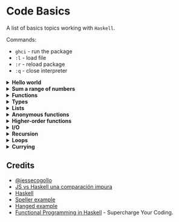 # Code Basics
A list of basics topics working with `Haskell`.

Commands:
- `ghci` - run the package
- `:l` - load file
- `:r` - reload package
- `:q` - close interpreter

<details>
  <summary><b>Hello world</b></summary>

  - helloWorld.hs:
  ```hs
  module HelloWorld where

  -- Monad
  main :: IO ()
  main = putStrLn "Hello World"
  ```
  
  - Run program:
  ```sh
  ghci helloWorld.hs
  main
  ```
</details>


<details>
  <summary><b>Sum a range of numbers</b></summary>

  - myLib.hs:
  ```hs
  module MyLib (sumNumbers) where

  -- Monad
  sumNumbers :: IO ()
  sumNumbers = print (sum [1..10])
  ```
  
  - Run program:
  ```sh
  ghci myLib.hs
  sumNumbers
  ```
</details>

<details>
  <summary><b>Functions</b></summary>

  ```hs
  hello name = "Hello, " ++ name
  hello "Juan"
  ```
</details>

<details>
  <summary><b>Types</b></summary>

  ```hs
  -- 2 params and return data
  f :: Int -> Int -> Int
  f x y = x*y+x+y
  f 2 3 -- 11
  ```
</details>

<details>
  <summary><b>Lists</b></summary>

  ```hs
  list = ["A", "B", "C"]
  head list -- "A"
  tail list -- ["B", "C"]
  ```
</details>

<details>
  <summary><b>Anonymous functions</b></summary>

  ```hs
  -- a function without a name (Lambda abstraction)
  f = \x y -> x*y+x+y
  f 2 3 -- 11
  ```
</details>

<details>
  <summary><b>Higher-order functions</b></summary>

  ```hs
  [2*x | x <- [0..10]]
  -- [0, 2, 4, etc]
              
  map :: (elm -> res) -> [elm] -> [res]
  map (\x -> x*2+1) [1..10]
  
  -- Free point style (Event delegation)
  mul2 = \x -> x * 2
  map mul2 [1..5]
  ```
</details>
  
<details>
  <summary><b>I/O</b></summary>

  - io.hs:
  ```hs
  greeting() = do
    name <- getLine
    eventName <- getLine
    putStrLn ("Hola" ++ name)
    putStrLn ("Espero " ++ eventName ++ " te guste")
  ```
  
  - Run program:
  ```sh
  stack ghci
  :l io.hs
  greeting()
  ```
</details>
  
<details>
  <summary><b>Recursion</b></summary>

  - recursion.hs:
  ```hs
  -- State machines?
  myFilter :: (a -> Bool) -> [a] -> [a]
  myFilter fn [] = []
  myFilter fn (head:tail)
    | fn head = head : myFilter fn tail
    | otherwise = myFilter fn tail
  ```
  
  - Run program:
  ```sh
  stack ghci
  :l recursion.hs
  myFilter (\x -> x > 3) [1, 2, 3, 4] # greater than 3
  myFilter (>3) [1, 2, 3, 4]
  ```
</details>

<details>
  <summary><b>Loops</b></summary>

  - loops.hs:
  ```hs
  -- map
  f x = x*(x+1)
  lst = map f [1..10]
  
  -- using prefix functions
  div = (/)
  
  -- reduce
  resultLeft = foldl div 1 [1..10]
  
  -- reduceRight
  resultRight = foldr div 1 [1..10]
  
  main = do
    print lst
    print resultLeft
    print resultRight
  ```
  
  - Run program:
  ```sh
  stack runhaskell loops.hs
  ```
</details>

<details>
  <summary><b>Currying</b></summary>

  ```hs
  currying :: Int -> Int -> Int -> Int
  currying x y z = x*y+z
  currying 2 3 4 -- 10
  
  -- manual example (not necessary in Haskell, currying works automatically)
  currying'   = \x y z -> x*y+z
  currying''  = \x -> (\y z -> x*y+z)
  currying''' = \x -> (\y -> (\z -> x*y+z))
  ```
</details>

## Credits
  
- [@jessecogollo](https://github.com/jessecogollo)
- [JS vs Haskell una comparación impura](https://speakerdeck.com/jessecogollo/js-vs-haskell-una-comparacion-impura)
- [Haskell](https://www.haskell.org/)
- [Speller example](https://gist.github.com/jessecogollo/244a9bdb94b99d05e49fa16303cc9ad8)
- [Hanged example](https://gist.github.com/jessecogollo/2e8d38de900d5631786f8d7963e9ac70)
- [Functional Programming in Haskell](https://www.futurelearn.com/courses/functional-programming-haskell) - Supercharge Your Coding.
